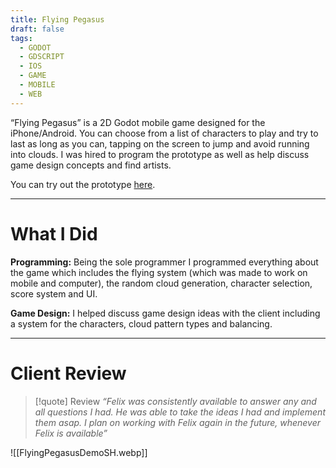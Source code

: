 ```yaml
---
title: Flying Pegasus
draft: false
tags:
  - GODOT
  - GDSCRIPT
  - IOS
  - GAME
  - MOBILE
  - WEB
---
```

“Flying Pegasus” is a 2D Godot mobile game designed for the iPhone/Android. You can choose from a list of characters to play and try to last as long as you can, tapping on the screen to jump and avoid running into clouds. I was hired to program the prototype as well as help discuss game design concepts and find artists.

You can try out the prototype [here](https://illusionarrays.itch.io/temppegasusprototype).

---
# What I Did
**Programming:** Being the sole programmer I programmed everything about the game which includes the flying system (which was made to work on mobile and computer), the random cloud generation, character selection, score system and UI.

**Game Design:** I helped discuss game design ideas with the client including a system for the characters, cloud pattern types and balancing.

---
# Client Review

> [!quote] Review
> *“Felix was consistently available to answer any and all questions I had. He was able to take the ideas I had and implement them asap. I plan on working with Felix again in the future, whenever Felix is available”*

![[FlyingPegasusDemoSH.webp]]

